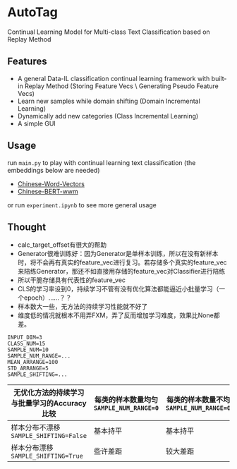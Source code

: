 # AutoTag

Continual Learning Model for Multi-class Text Classification based on Replay Method

## Features

- A general Data-IL classification continual learning framework with built-in Replay Method (Storing Feature Vecs \ Generating Pseudo Feature Vecs)
- Learn new samples while domain shifting (Domain Incremental Learning)
- Dynamically add new categories (Class Incremental Learning)
- A simple GUI

## Usage

run `main.py` to play with continual learning text classification (the embeddings below are needed)

- [Chinese-Word-Vectors](https://github.com/Embedding/Chinese-Word-Vectors)
- [Chinese-BERT-wwm](https://github.com/ymcui/Chinese-BERT-wwm)

or run `experiment.ipynb` to see more general usage

## Thought

- calc_target_offset有很大的帮助
- Generator很难训练好：因为Generator是单样本训练，所以在没有新样本时，将不会再有真实的feature_vec进行复习。若存储多个真实的feature_vec来陪练Generator，那还不如直接用存储的feature_vec对Classifier进行陪练
- 所以干脆存储具有代表性的feature_vec
- CLS的学习率设到0，持续学习不管有没有优化算法都能逼近小批量学习（一个epoch）……？？
- 样本数大一些，无方法的持续学习性能就不好了
- 维度低的情况就根本不用弄FXM，弄了反而增加学习难度，效果比None都差。

```
INPUT_DIM=3
CLASS_NUM=15
SAMPLE_NUM=10
SAMPLE_NUM_RANGE=...
MEAN_ARRANGE=100
STD_ARRANGE=5
SAMPLE_SHIFTING=...
```

| 无优化方法的持续学习与批量学习的Accuracy比较 | 每类的样本数量均匀<br />`SAMPLE_NUM_RANGE=0` | 每类的样本数量不均匀<br />`SAMPLE_NUM_RANGE=0.5` |
| -------------------------------------------- | -------------------------------------------- | ------------------------------------------------ |
| 样本分布不漂移<br />`SAMPLE_SHIFTING=False`  | 基本持平                                     | 基本持平                                         |
| 样本分布漂移<br />`SAMPLE_SHIFTING=True`     | 些许差距                                     | 较大差距                                         |
